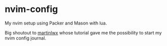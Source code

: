 # nvim-config

My nvim setup using Packer and Mason with lua.

Big shoutout to [martinlwx](https://martinlwx.github.io/en/) whose tutorial gave
me the possibility to start my nvim config journal.

